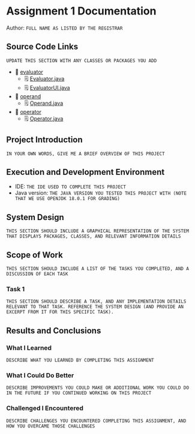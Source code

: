 # Assignment 1 Documentation

Author: `FULL NAME AS LISTED BY THE REGISTRAR`

## Source Code Links

`UPDATE THIS SECTION WITH ANY CLASSES OR PACKAGES YOU ADD`

- :open_file_folder: [evaluator](../evaluator)
  - :spiral_notepad: [Evaluator.java](../evaluator/Evaluator.java)
  - :spiral_notepad: [EvaluatorUI.java](../evaluator/EvaluatorUI.java)
- :open_file_folder: [operand](../operand/)
  - :spiral_notepad: [Operand.java](../operand/Operand.java)
- :open_file_folder: [operator](../operator)
  - :spiral_notepad: [Operator.java](../operator/Operator.java)

## Project Introduction

`IN YOUR OWN WORDS, GIVE ME A BRIEF OVERVIEW OF THIS PROJECT`

## Execution and Development Environment

- IDE: `THE IDE USED TO COMPLETE THIS PROJECT`
- Java version: `THE JAVA VERSION YOU TESTED THIS PROJECT WITH (NOTE THAT WE USE OPENJDK 18.0.1 FOR GRADING)`

## System Design

`THIS SECTION SHOULD INCLUDE A GRAPHICAL REPRESENTATION OF THE SYSTEM THAT DISPLAYS PACKAGES, CLASSES, AND RELEVANT INFORMATION DETAILS`

## Scope of Work

`THIS SECTION SHOULD INCLUDE A LIST OF THE TASKS YOU COMPLETED, AND A DISCUSSION OF EACH TASK`

### Task 1

`THIS SECTION SHOULD DESCRIBE A TASK, AND ANY IMPLEMENTATION DETAILS RELEVANT TO THAT TASK. REFERENCE THE SYSTEM DESIGN (AND PROVIDE AN EXCERPT FROM IT FOR THIS SPECIFIC TASK).`

## Results and Conclusions

### What I Learned

`DESCRIBE WHAT YOU LEARNED BY COMPLETING THIS ASSIGNMENT`

### What I Could Do Better

`DESCRIBE IMPROVEMENTS YOU COULD MAKE OR ADDITIONAL WORK YOU COULD DO IN THE FUTURE IF YOU CONTINUED WORKING ON THIS PROJECT`

### Challenged I Encountered

`DESCRIBE CHALLENGES YOU ENCOUNTERED COMPLETING THIS ASSIGNMENT, AND HOW YOU OVERCAME THOSE CHALLENGES`
